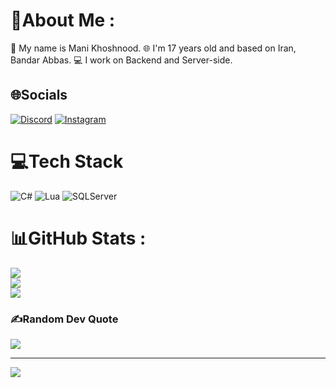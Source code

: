 # 💫About Me :
📝 My name is Mani Khoshnood.
🌐 I'm 17 years old and based on Iran, Bandar Abbas.
💻 I work on Backend and Server-side.

## 🌐Socials
[![Discord](https://img.shields.io/badge/Discord-%237289DA.svg?logo=discord&logoColor=white)](htttps://discord.gg/Mani#1000) [![Instagram](https://img.shields.io/badge/Instagram-%23E4405F.svg?logo=Instagram&logoColor=white)](https://instagram.com/themani-kh) 

# 💻Tech Stack
![C#](https://img.shields.io/badge/c%23-%23239120.svg?style=for-the-badge&logo=c-sharp&logoColor=white) ![Lua](https://img.shields.io/badge/lua-%2327A2FF.svg?style=for-the-badge&logo=lua&logoColor=white) ![SQLServer](https://img.shields.io/badge/sqlserver-%2331A8FF.svg?style=for-the-badge&logo=sqlserver&logoColor=white)
# 📊GitHub Stats :
![](https://github-readme-stats.vercel.app/api?username=theMani-kh&theme=radical&hide_border=true&include_all_commits=false&count_private=true)<br/>
![](https://github-readme-streak-stats.herokuapp.com/?user=theMani-kh&theme=radical&hide_border=true)<br/>
![](https://github-readme-stats.vercel.app/api/top-langs/?username=theMani-kh&theme=radical&hide_border=true&include_all_commits=false&count_private=true&layout=compact)

### ✍️Random Dev Quote
![](https://quotes-github-readme.vercel.app/api?type=horizontal&theme=radical)

---
![](https://komarev.com/ghpvc/?username=theMani-kh&label=Visitors+Count&color=brightgreen)
